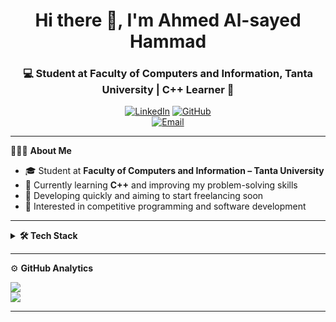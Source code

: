 <h1 align="center"> Hi there 👋, I'm Ahmed Al-sayed Hammad </h1>
<h3 align="center">💻 Student at Faculty of Computers and Information, Tanta University | C++ Learner 🚀</h3>

<div align="center">
  
 [![LinkedIn](https://img.shields.io/badge/LinkedIn-%230077B5.svg?logo=linkedin&logoColor=white)](https://www.linkedin.com/) 
 [![GitHub](https://img.shields.io/badge/GitHub-100000?logo=github&logoColor=white)](https://github.com/)  
 [![Email](https://img.shields.io/badge/Email-D14836?logo=gmail&logoColor=white)](mailto:your_email@gmail.com)

</div>

---

👨🏻‍💻 **About Me**
- 🎓 Student at **Faculty of Computers and Information – Tanta University**  
- 🌱 Currently learning **C++** and improving my problem-solving skills  
- 🚀 Developing quickly and aiming to start freelancing soon  
- 🎯 Interested in competitive programming and software development  

---

<details>
 <summary><b>🛠 Tech Stack</b></summary><br>
  
 ![C++](https://img.shields.io/badge/c++-%2300599C.svg?style=for-the-badge&logo=c%2B%2B&logoColor=white) 
 ![C](https://img.shields.io/badge/c-%2300599C.svg?style=for-the-badge&logo=c&logoColor=white)  
 ![Git](https://img.shields.io/badge/git-%23F05033.svg?style=for-the-badge&logo=git&logoColor=white) 
 ![GitHub](https://img.shields.io/badge/github-%23121011.svg?style=for-the-badge&logo=github&logoColor=white)
</details> 

---

⚙️ **GitHub Analytics**
  
![](https://github-readme-streak-stats.herokuapp.com/?user=AhmedHammad&theme=dark&hide_border=false)<br/>
![](https://github-readme-stats.vercel.app/api/top-langs/?username=AhmedHammad&theme=dark&hide_border=false&layout=compact)

---

